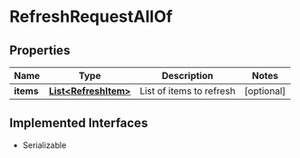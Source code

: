 

# RefreshRequestAllOf


## Properties

| Name | Type | Description | Notes |
|------------ | ------------- | ------------- | -------------|
|**items** | [**List&lt;RefreshItem&gt;**](RefreshItem.md) | List of items to refresh |  [optional] |


## Implemented Interfaces

* Serializable


